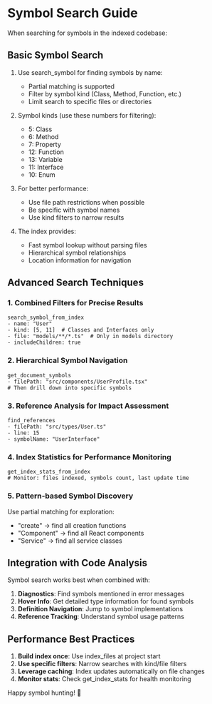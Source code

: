# Symbol Search Guide

When searching for symbols in the indexed codebase:

## Basic Symbol Search

1. Use search_symbol for finding symbols by name:
   - Partial matching is supported
   - Filter by symbol kind (Class, Method, Function, etc.)
   - Limit search to specific files or directories

2. Symbol kinds (use these numbers for filtering):
   - 5: Class
   - 6: Method
   - 7: Property
   - 12: Function
   - 13: Variable
   - 11: Interface
   - 10: Enum

3. For better performance:
   - Use file path restrictions when possible
   - Be specific with symbol names
   - Use kind filters to narrow results

4. The index provides:
   - Fast symbol lookup without parsing files
   - Hierarchical symbol relationships
   - Location information for navigation

## Advanced Search Techniques

### 1. Combined Filters for Precise Results
```
search_symbol_from_index
- name: "User"
- kind: [5, 11]  # Classes and Interfaces only
- file: "models/**/*.ts"  # Only in models directory
- includeChildren: true
```

### 2. Hierarchical Symbol Navigation
```
get_document_symbols
- filePath: "src/components/UserProfile.tsx"
# Then drill down into specific symbols
```

### 3. Reference Analysis for Impact Assessment
```
find_references
- filePath: "src/types/User.ts"
- line: 15
- symbolName: "UserInterface"
```

### 4. Index Statistics for Performance Monitoring
```
get_index_stats_from_index
# Monitor: files indexed, symbols count, last update time
```

### 5. Pattern-based Symbol Discovery
Use partial matching for exploration:
- "create" → find all creation functions
- "Component" → find all React components
- "Service" → find all service classes

## Integration with Code Analysis

Symbol search works best when combined with:
1. **Diagnostics**: Find symbols mentioned in error messages
2. **Hover Info**: Get detailed type information for found symbols
3. **Definition Navigation**: Jump to symbol implementations
4. **Reference Tracking**: Understand symbol usage patterns

## Performance Best Practices

1. **Build index once**: Use index_files at project start
2. **Use specific filters**: Narrow searches with kind/file filters
3. **Leverage caching**: Index updates automatically on file changes
4. **Monitor stats**: Check get_index_stats for health monitoring

Happy symbol hunting! 🎯